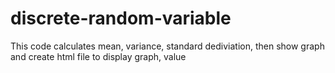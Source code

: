 # discrete-random-variable   

This code calculates mean, variance, standard dediviation, then show graph and create html file to display graph, value
